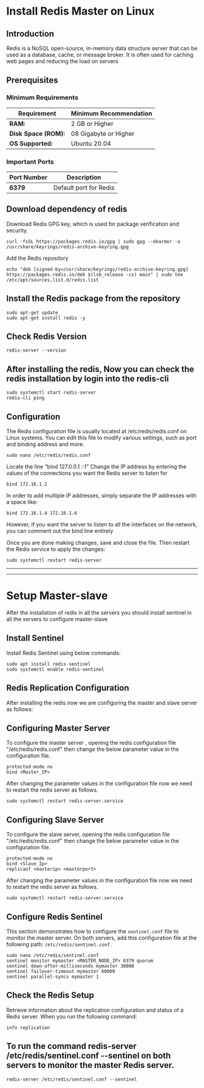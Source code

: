 # Install Redis Master on Linux

## Introduction

 Redis is a NoSQL open-source, in-memory data structure server that can be used as a database, cache, or message broker. It is often used for caching web pages and reducing the load on servers

## Prerequisites

### Minimum Requirements
| Requirement           | Minimum Recommendation | 
|  ----------           |           ---          |
| **RAM:**              |    2 GB or Higher      |
| **Disk Space (ROM):** |  08 Gigabyte or Higher |
| **OS Supported:**     |     Ubuntu 20.04       |

### Important Ports
| Port Number           | Description            | 
|  ----------           |           ---          |
|  **6379**            | Default port for Redis |

## Download dependency of redis
Download Redis GPG key, which is used for package verification and security.
```
curl -fsSL https://packages.redis.io/gpg | sudo gpg --dearmor -o /usr/share/keyrings/redis-archive-keyring.gpg
```
Add the Redis repository
```
echo "deb [signed-by=/usr/share/keyrings/redis-archive-keyring.gpg] https://packages.redis.io/deb $(lsb_release -cs) main" | sudo tee /etc/apt/sources.list.d/redis.list
```

## Install the Redis package from the repository
```
sudo apt-get update
sudo apt-get install redis -y
```
## Check Redis Version
```
redis-server --version
```
## After installing the redis, Now you can check the redis installation by login into the redis-cli
```
sudo systemctl start redis-server
redis-cli ping
```
## Configuration
The Redis configuration file is usually located at /etc/redis/redis.conf on Linux systems. You can edit this file to modify various settings, such as port and binding address and more.
```
sudo nano /etc/redis/redis.conf
```
Locate the line “bind 127.0.0.1 ::1”
Change the IP address by entering the values of the connections you want the Redis server to listen for
```
bind 172.16.1.2
```
In order to add multiple IP addresses, simply separate the IP addresses with a space like:
```
bind 172.16.1.4 172.16.1.6
```
However, if you want the server to listen to all the interfaces on the network, you can comment out the bind line entirely

Once you are done making changes, save and close the file. Then restart the Redis service to apply the changes:
```
sudo systemctl restart redis-server
```

***
***

# Setup Master-slave
After the installation of redis in all the servers you should install sentinel in all the servers to configure master-slave
## Install Sentinel
Install Redis Sentinel using below commands:
```
sudo apt install redis-sentinel
sudo systemctl enable redis-sentinel
```
## Redis Replication Configuration
After installing the redis now we are configuring the master and slave server as follows:

## Configuring Master Server
To configure the master server , opening the redis configuration file "/etc/redis/redis.conf" then change the below parameter value in the configuration file.
```
protected-mode no              
bind <Master_IP>
```
After changing the parameter values in the configuration file now we need to restart the redis server as follows.
```
sudo systemctl restart redis-server.service
```
## Configuring Slave Server
To configure the slave server, opening the redis configuration file "/etc/redis/redis.conf"  then change the below parameter value in the configuration file.
```
protected-mode no
bind <Slave_Ip>
replicaof <masterip> <masterport>
```
After changing the parameter values in the configuration file now we need to restart the redis server as follows.
```
sudo systemctl restart redis-server.service
```
## Configure Redis Sentinel
This section demonstrates how to configure the `sentinel.conf` file to monitor the master server. On both servers, add this configuration file at the following path: `/etc/redis/sentinel.conf`.
```
sudo nano /etc/redis/sentinel.conf
sentinel monitor mymaster <MASTER_NODE_IP> 6379 quorum
sentinel down-after-milliseconds mymaster 30000           
sentinel failover-timeout mymaster 60000
sentinel parallel-syncs mymaster 1
```
## Check the Redis Setup
Retrieve information about the replication configuration and status of a Redis server. When you run the following command:
```
info replication
```
## To run the command redis-server /etc/redis/sentinel.conf --sentinel on both servers to monitor the master Redis server.
```
redis-server /etc/redis/sentinel.conf --sentinel
```
